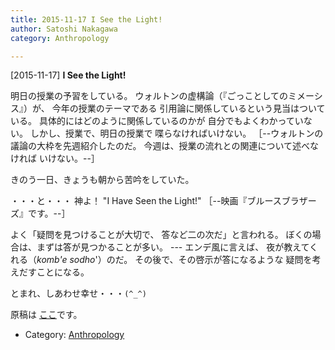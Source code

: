 ```yaml
---
title: 2015-11-17 I See the Light!
author: Satoshi Nakagawa
category: Anthropology

---
```


[2015-11-17] **I See the Light!** 

 明日の授業の予習をしている。
ウォルトンの虚構論（『ごっことしてのミメーシス』）が、
今年の授業のテーマである
引用論に関係しているという見当はついている。
具体的にはどのように関係しているのかが
自分でもよくわかっていない。
しかし、授業で、明日の授業で
喋らなければいけない。
［--ウォルトンの議論の大枠を先週紹介したのだ。
今週は、授業の流れとの関連について述べなければ
いけない。--］

 きのう一日、きょうも朝から苦吟をしていた。

 ・・・と・・・ 神よ！
"I Have Seen the Light!"
［--映画『ブルースブラザーズ』です。--］

<!--more-->

 よく「疑問を見つけることが大切で、
答など二の次だ」と言われる。
ぼくの場合は、まずは答が見つかることが多い。
--- エンデ風に言えば、
夜が教えてくれる（_komb\'e sodho_'）のだ。
その後で、その啓示が答になるような
疑問を考えだすことになる。

 とまれ、しあわせ幸せ・・・`(^_^)`

 原稿は
[ここ](/~satoshi/anthrop/class/quotation/game.html)です。

- Category: [Anthropology](https://merapano.github.io/categories.html#Anthropology)

